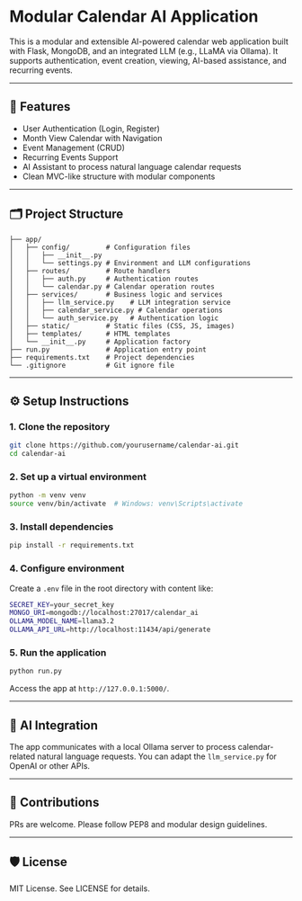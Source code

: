 # Modular Calendar AI Application

This is a modular and extensible AI-powered calendar web application built with Flask, MongoDB, and an integrated LLM (e.g., LLaMA via Ollama). It supports authentication, event creation, viewing, AI-based assistance, and recurring events.

---

## 🚀 Features

- User Authentication (Login, Register)
- Month View Calendar with Navigation
- Event Management (CRUD)
- Recurring Events Support
- AI Assistant to process natural language calendar requests
- Clean MVC-like structure with modular components

---

## 🗂 Project Structure

```
├── app/
│   ├── config/         # Configuration files
│   │   ├── __init__.py
│   │   └── settings.py # Environment and LLM configurations
│   ├── routes/         # Route handlers
│   │   ├── auth.py     # Authentication routes
│   │   └── calendar.py # Calendar operation routes
│   ├── services/       # Business logic and services
│   │   ├── llm_service.py    # LLM integration service
│   │   ├── calendar_service.py # Calendar operations
│   │   └── auth_service.py   # Authentication logic
│   ├── static/         # Static files (CSS, JS, images)
│   ├── templates/      # HTML templates
│   └── __init__.py     # Application factory
├── run.py              # Application entry point
├── requirements.txt    # Project dependencies
└── .gitignore          # Git ignore file
```

---

## ⚙️ Setup Instructions

### 1. Clone the repository

```bash
git clone https://github.com/yourusername/calendar-ai.git
cd calendar-ai
```

### 2. Set up a virtual environment

```bash
python -m venv venv
source venv/bin/activate  # Windows: venv\Scripts\activate
```

### 3. Install dependencies

```bash
pip install -r requirements.txt
```

### 4. Configure environment

Create a `.env` file in the root directory with content like:

```bash
SECRET_KEY=your_secret_key
MONGO_URI=mongodb://localhost:27017/calendar_ai
OLLAMA_MODEL_NAME=llama3.2
OLLAMA_API_URL=http://localhost:11434/api/generate
```

### 5. Run the application

```bash
python run.py
```

Access the app at `http://127.0.0.1:5000/`.

---

## 🧠 AI Integration

The app communicates with a local Ollama server to process calendar-related natural language requests. You can adapt the `llm_service.py` for OpenAI or other APIs.

---

## 📂 Contributions

PRs are welcome. Please follow PEP8 and modular design guidelines.

---

## 🛡 License

MIT License. See LICENSE for details.
